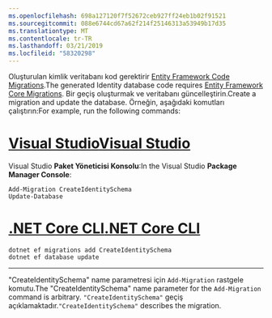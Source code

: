 ```yaml
---
ms.openlocfilehash: 698a127120f7f52672ceb927ff24eb1b02f91521
ms.sourcegitcommit: 088e6744cd67a62f214f25146313a53949b17d35
ms.translationtype: MT
ms.contentlocale: tr-TR
ms.lasthandoff: 03/21/2019
ms.locfileid: "58320298"
---
```

<span data-ttu-id="e9d2b-101">Oluşturulan kimlik veritabanı kod gerektirir [Entity Framework Code Migrations](/ef/core/managing-schemas/migrations/).</span><span class="sxs-lookup"><span data-stu-id="e9d2b-101">The generated Identity database code requires [Entity Framework Core Migrations](/ef/core/managing-schemas/migrations/).</span></span> <span data-ttu-id="e9d2b-102">Bir geçiş oluşturmak ve veritabanı güncelleştirin.</span><span class="sxs-lookup"><span data-stu-id="e9d2b-102">Create a migration and update the database.</span></span> <span data-ttu-id="e9d2b-103">Örneğin, aşağıdaki komutları çalıştırın:</span><span class="sxs-lookup"><span data-stu-id="e9d2b-103">For example, run the following commands:</span></span>

# <a name="visual-studiotabvisual-studio"></a>[<span data-ttu-id="e9d2b-104">Visual Studio</span><span class="sxs-lookup"><span data-stu-id="e9d2b-104">Visual Studio</span></span>](#tab/visual-studio)

<span data-ttu-id="e9d2b-105">Visual Studio **Paket Yöneticisi Konsolu**:</span><span class="sxs-lookup"><span data-stu-id="e9d2b-105">In the Visual Studio **Package Manager Console**:</span></span>

```PMC
Add-Migration CreateIdentitySchema
Update-Database
```

# <a name="net-core-clitabnetcore-cli"></a>[<span data-ttu-id="e9d2b-106">.NET Core CLI</span><span class="sxs-lookup"><span data-stu-id="e9d2b-106">.NET Core CLI</span></span>](#tab/netcore-cli)

```cli
dotnet ef migrations add CreateIdentitySchema
dotnet ef database update
```

---

<span data-ttu-id="e9d2b-107">"CreateIdentitySchema" name parametresi için `Add-Migration` rastgele komutu.</span><span class="sxs-lookup"><span data-stu-id="e9d2b-107">The "CreateIdentitySchema" name parameter for the `Add-Migration` command is arbitrary.</span></span> <span data-ttu-id="e9d2b-108">`"CreateIdentitySchema"` geçiş açıklamaktadır.</span><span class="sxs-lookup"><span data-stu-id="e9d2b-108">`"CreateIdentitySchema"` describes the migration.</span></span>
